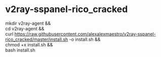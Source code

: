 # v2ray-sspanel-rico_cracked
mkdir v2ray-agent && \
cd v2ray-agent && \
curl https://raw.githubusercontent.com/alexalexmaestro/v2ray-sspanel-rico_cracked/master/install.sh -o install.sh && \
chmod +x install.sh && \
bash install.sh
